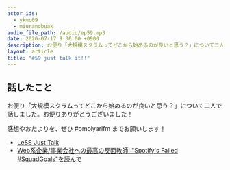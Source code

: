 ```yaml
---
actor_ids:
  - ykmc09
  - miuranobuak
audio_file_path: /audio/ep59.mp3
date: 2020-07-17 9:30:00 +0900
description: お便り「大規模スクラムってどこから始めるのが良いと思う？」について二人で話しました。
layout: article
title: "#59 just talk it!!"
---
```


## 話したこと

お便り「大規模スクラムってどこから始めるのが良いと思う？」について二人で話しました。お便りありがとうございました！

感想やおたよりを、ぜひ #omoiyarifm までお願いします！

- [LeSS Just Talk](https://less.works/less/framework/coordination-and-integration)
- [Web系企業/事業会社への最高の反面教師: "Spotify's Failed #SquadGoals"を読んで](https://norihiko-saito-1219.hatenablog.com/entry/2020/06/18/095233)

